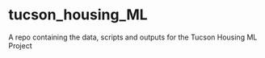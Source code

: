 # tucson_housing_ML
A repo containing the data, scripts and outputs for the Tucson Housing ML Project
